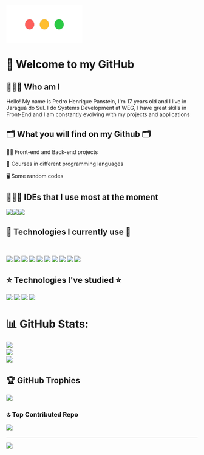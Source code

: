 <img src="ButtonsMacPng.png" height="100px" width="200px" align="top">

# 👋 Welcome to my GitHub

## 🙋🏻‍♂️ Who am I

Hello! My name is Pedro Henrique Panstein, I'm 17 years old and I live in Jaraguá do Sul. I do Systems Development at WEG, I have great skills in Front-End and I am constantly evolving with my projects and applications

## 🗂️ What you will find on my Github 🗂️

👩‍💻 Front-end and Back-end projects

🤖 Courses in different programming languages

🖥️ Some random codes

## 👨🏽‍💻 IDEs that I use most at the moment
  <div style="display: flex;">
    <a href="https://code.visualstudio.com/"><img src="https://cdn.jsdelivr.net/gh/devicons/devicon@latest/icons/vscode/vscode-original.svg" height="50px"/></a>
    <a href="https://www.jetbrains.com/pt-br/idea/"><img src="https://cdn.jsdelivr.net/gh/devicons/devicon@latest/icons/intellij/intellij-original.svg" height="50px"/></a>
    <a href="https://developer.android.com/studio?hl=pt-br"><img src="https://cdn.jsdelivr.net/gh/devicons/devicon@latest/icons/androidstudio/androidstudio-      
    original.svg" height="50px"/></a>
  </div>
          
          
## 🌟 Technologies I currently use 🌟

<a href="https://www.alura.com.br/artigos/o-que-e-html-suas-tags-parte-1-estrutura-basica?srsltid=AfmBOorpGsv3AKPOVBrkDjl7keJGF-l1GIXqxhki-sWBpoWj3yJyKCJF"><img src="https://cdn.jsdelivr.net/gh/devicons/devicon@latest/icons/html5/html5-original.svg"  height="50px"/></a>
<a href="https://www.alura.com.br/artigos/css?srsltid=AfmBOoqUoDAE3VDHgYAxEIYNDXsZdKaC9pqD8Gg2dkJZaZT-1zML9U7u"><img src="https://cdn.jsdelivr.net/gh/devicons/devicon@latest/icons/css3/css3-original.svg" height="50px"/></a>
<a href="https://sass-lang.com/"><img src="https://cdn.jsdelivr.net/gh/devicons/devicon@latest/icons/sass/sass-original.svg" height="50px"/></a>
<a href="https://developer.mozilla.org/pt-BR/docs/Web/JavaScript"><img src="https://cdn.jsdelivr.net/gh/devicons/devicon@latest/icons/javascript/javascript-original.svg" height="50px"></a>
<a href="https://www.typescriptlang.org/"><img src="https://cdn.jsdelivr.net/gh/devicons/devicon@latest/icons/typescript/typescript-original.svg" height="50px"></a>
<a href="https://angular.dev/"><img src="https://cdn.jsdelivr.net/gh/devicons/devicon@latest/icons/angular/angular-original.svg" height="50px"></a>
<a href="https://www.java.com/pt-BR/"><img src="https://cdn.jsdelivr.net/gh/devicons/devicon@latest/icons/java/java-original.svg" height="50px"></a>
<a href="https://junit.org/junit5/"><img src="https://cdn.jsdelivr.net/gh/devicons/devicon@latest/icons/junit/junit-original.svg" height="50px"></a>
<a href="https://kotlinlang.org/"><img src="https://cdn.jsdelivr.net/gh/devicons/devicon@latest/icons/kotlin/kotlin-original.svg" height="50px"></a>
<a href="https://developer.mozilla.org/en-US/docs/Web/XML/XML_introduction"><img src="https://cdn.jsdelivr.net/gh/devicons/devicon@latest/icons/xml/xml-original.svg" height="50px"></a>
<a href=""><img  height="50px"></a>

## ⭐ Technologies I've studied ⭐

<a href="https://tailwindcss.com/"><img src="https://cdn.jsdelivr.net/gh/devicons/devicon@latest/icons/tailwindcss/tailwindcss-original.svg" height="50px"></a>
<a href="https://getbootstrap.com/"><img src="https://cdn.jsdelivr.net/gh/devicons/devicon@latest/icons/bootstrap/bootstrap-original.svg" height="50px"></a>
<a href="https://www.mysql.com/"><img src="https://cdn.jsdelivr.net/gh/devicons/devicon@latest/icons/mysql/mysql-original.svg" height="50px"></a>
<a href="https://firebase.google.com/?hl=pt-br"><img src="https://cdn.jsdelivr.net/gh/devicons/devicon@latest/icons/firebase/firebase-original.svg" height="50px"></a>

# 📊 GitHub Stats:
![](https://github-readme-stats.vercel.app/api?username=Pedro-Panstein&theme=dark&hide_border=false&include_all_commits=true&count_private=true)<br/>
![](https://github-readme-streak-stats.herokuapp.com/?user=Pedro-Panstein&theme=dark&hide_border=false)<br/>
![](https://github-readme-stats.vercel.app/api/top-langs/?username=Pedro-Panstein&theme=dark&hide_border=false&include_all_commits=true&count_private=true&layout=compact)

## 🏆 GitHub Trophies
![](https://github-profile-trophy.vercel.app/?username=Pedro-Panstein&theme=dark&no-frame=false&no-bg=false&margin-w=4)

### 🔝 Top Contributed Repo
![](https://github-contributor-stats.vercel.app/api?username=Pedro-Panstein&limit=5&theme=dark&combine_all_yearly_contributions=true)

---
[![](https://visitcount.itsvg.in/api?id=Pedro-Panstein&icon=0&color=0)](https://visitcount.itsvg.in)
